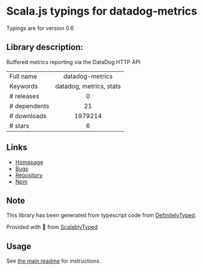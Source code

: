 
# Scala.js typings for datadog-metrics

Typings are for version 0.6

## Library description:
Buffered metrics reporting via the DataDog HTTP API

|                    |                 |
| ------------------ | :-------------: |
| Full name          | datadog-metrics |
| Keywords           | datadog, metrics, stats |
| # releases         | 0 |
| # dependents       | 21 |
| # downloads        | 1979214 |
| # stars            | 6 |

## Links
- [Homepage](https://github.com/dbader/node-datadog-metrics#readme)
- [Bugs](https://github.com/dbader/node-datadog-metrics/issues)
- [Repository](https://github.com/dbader/node-datadog-metrics)
- [Npm](https://www.npmjs.com/package/datadog-metrics)
    


## Note
This library has been generated from typescript code from [DefinitelyTyped](https://definitelytyped.org).

Provided with :purple_heart: from [ScalablyTyped](https://github.com/oyvindberg/ScalablyTyped)

## Usage
See [the main readme](../../readme.md) for instructions.


